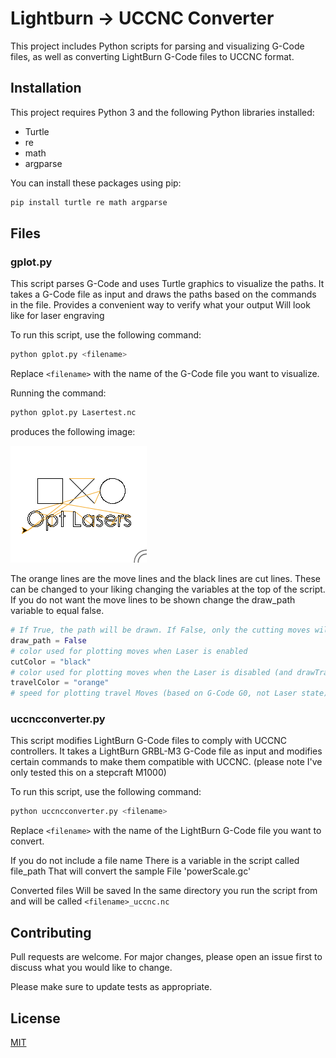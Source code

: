 # Lightburn -> UCCNC Converter

This project includes Python scripts for parsing and visualizing G-Code files, as well as converting LightBurn G-Code files to UCCNC format.

## Installation

This project requires Python 3 and the following Python libraries installed:

- Turtle
- re
- math
- argparse

You can install these packages using pip:

```sh
pip install turtle re math argparse
```

## Files

### gplot.py

This script parses G-Code and uses Turtle graphics to visualize the paths. It takes a G-Code file as input and draws the paths based on the commands in the file. Provides a convenient way to verify what your output Will look like for laser engraving

To run this script, use the following command:

```sh
python gplot.py <filename>
```

Replace `<filename>` with the name of the G-Code file you want to visualize.

Running the command:

```sh
python gplot.py Lasertest.nc
```
produces the following image:

![Alternative text](Images/Lasertest.png)

The orange lines are the move lines and the black lines are cut lines. These can be changed to your liking changing the variables at the top of the script. If you do not want the move lines to be shown change the draw_path variable to equal false.

```python
# If True, the path will be drawn. If False, only the cutting moves will be drawn.
draw_path = False
# color used for plotting moves when Laser is enabled
cutColor = "black"
# color used for plotting moves when the Laser is disabled (and drawTravel is True)
travelColor = "orange"
# speed for plotting travel Moves (based on G-Code G0, not Laser state)
```

### uccncconverter.py

This script modifies LightBurn G-Code files to comply with UCCNC controllers. It takes a LightBurn GRBL-M3  G-Code file as input and modifies certain commands to make them compatible with UCCNC. (please note I've only tested this on a stepcraft M1000)

To run this script, use the following command:

```sh
python uccncconverter.py <filename>
```

Replace `<filename>` with the name of the LightBurn G-Code file you want to convert.

If you do not include a file name There is a variable in the script called file_path That will convert the sample File 'powerScale.gc' 

Converted files Will be saved In the same directory you run the script from and will be called  `<filename>_uccnc.nc`

## Contributing

Pull requests are welcome. For major changes, please open an issue first to discuss what you would like to change.

Please make sure to update tests as appropriate.

## License

[MIT](https://choosealicense.com/licenses/mit/)